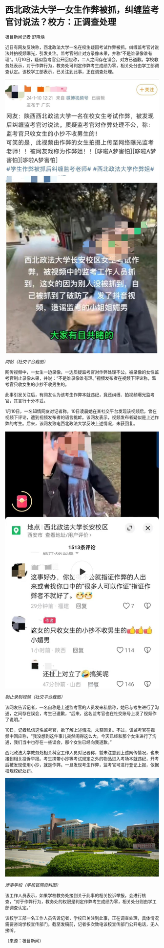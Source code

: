 # 西北政法大学一女生作弊被抓，纠缠监考官讨说法？校方：正调查处理

极目新闻记者 舒隆焕

近日有网友反映称，西北政法大学一名在校生疑因考试作弊被抓，纠缠监考官讨说法并拍视频曝光，引发关注。监考官制止对方录像未果，并称“不是谁录像谁有理”。1月10日，疑似监考官公开回应称，二人之间存在误会，对方已道歉。学校教务处表示，对于作弊行为，教务处可判定作弊考生成绩为零，相关处分由学工部调查认定。该校学工部表示，已关注到此事，正在调查处理。

![5e8346840d2a8da5584ae2fe3e8c5bef.jpg](https://raw.githubusercontent.com/qqhsx/qqnews_image/main/2024/01/10/西北政法大学一女生作弊被抓，纠缠监考官讨说法？校方：正调查处理/5e8346840d2a8da5584ae2fe3e8c5bef.jpg)

_网帖（社交平台截图）_

网传视频中，一女生一边录像，一边质疑监考官对作弊处理不公。被录像的女性监考官制止录像未果，并说：“不是谁录像谁有理。”视频发布者在视频下评论称，监考官只收女生的小抄不收男生的。

此事引发关注后，有网友认为该考生作弊本就违纪，竟还纠缠、拍视频曝光监考官，其言行十分不妥。

1月10日，一名知情网友对记者称，10日凌晨她在某社交平台发现该视频后，曾在视频下评论，遭到视频发布者的语言挑衅。该网友表示，视频发布者疑似是上述作弊的考生。后来，该网友致电西北政法大学反映上述情况，未获回复。

![c9b95c4705f5da00e9fcea2e83471d48.jpg](https://raw.githubusercontent.com/qqhsx/qqnews_image/main/2024/01/10/西北政法大学一女生作弊被抓，纠缠监考官讨说法？校方：正调查处理/c9b95c4705f5da00e9fcea2e83471d48.jpg)

_制止录制视频（社交平台截图）_

该网友告诉记者，一名自称是上述监考官的人员发来私信称，她已与考生进行了沟通，之间存在误会，考生已道歉，“后来，这名监考官也在社交账号上发了视频作了说明。”

10日，记者私信这名监考官，欲了解上述情况，未获回复。不过，该监考官在视频中回应称，“我没想到这件事儿突然闹得这么大，今天已经和那个女生进行了沟通，我们当中也存在一些误会，那个女生已经向我道歉。”

西北政法大学教务处相关科室工作人员对记者称，暂未注意到上述网传情况，也未接到相关投诉举报。考生携带小抄等考试规定之外的物品进入考场本就违纪，开考后被发现使用小抄，就是作弊。一旦发现考生作弊，监考官可进行登记上报，依据校规校纪处罚。

![db03b1651506543bc1a442b36ebb2306.jpg](https://raw.githubusercontent.com/qqhsx/qqnews_image/main/2024/01/10/西北政法大学一女生作弊被抓，纠缠监考官讨说法？校方：正调查处理/db03b1651506543bc1a442b36ebb2306.jpg)

_涉事学校（学校官网资料图）_

该工作人员表示，如果学校教务处接到关于此事的相关投诉举报，会进行核查，“对于作弊行为，教务处的权限是判定作弊考生成绩为零，相关处分则由学工部调查认定。”

该校学工部一名工作人员告诉记者，学校已关注到此事，正在调查处理，具体情况需要咨询学校宣传部门。截至发稿前，记者多次致电该校宣传部门公开电话，无人接听。

（来源：极目新闻）

